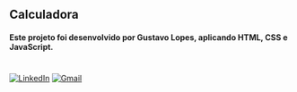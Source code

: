 ## Calculadora
#### Este projeto foi desenvolvido por Gustavo Lopes, aplicando HTML, CSS e JavaScript.
#
### 
[![LinkedIn](https://img.shields.io/badge/LinkedIn-0077B5?style=for-the-badge&logo=linkedin&logoColor=white)](https://www.linkedin.com/in/gustavo-filipi-lopes-machado-88669619a/) [![Gmail](https://img.shields.io/badge/Gmail-D14836?style=for-the-badge&logo=gmail&logoColor=white)](mailto:gustavof.lopesmachado@gmail.com)
